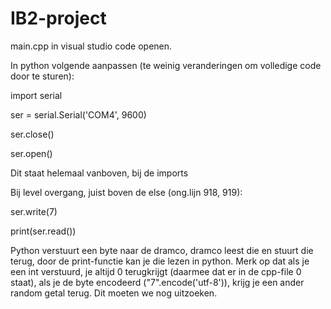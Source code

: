 # IB2-project

main.cpp in visual studio code openen.

In python volgende aanpassen (te weinig veranderingen om volledige code door te sturen):

import serial

ser = serial.Serial('COM4', 9600)

ser.close()

ser.open()

Dit staat helemaal vanboven, bij de imports

Bij level overgang, juist boven de else (ong.lijn 918, 919):

ser.write(7)  

print(ser.read())

Python verstuurt een byte naar de dramco, dramco leest die en stuurt die terug, door de print-functie kan je die lezen in python. 
Merk op dat als je een int verstuurd, je altijd 0 terugkrijgt (daarmee dat er in de cpp-file 0 staat), als je de byte encodeerd ("7".encode('utf-8')), krijg je een ander random getal terug. Dit moeten we nog uitzoeken.
